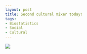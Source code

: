 ```yaml
---
layout: post
title: Second cultural mixer today!
tags:
- Biostatistics
- Social
- Cultural
---
```

<img src="http://24.media.tumblr.com/f55efedc3ca5189bcc1600941f7ef56c/tumblr_mi58wrDjuB1qgn8kjo1_500.png">
